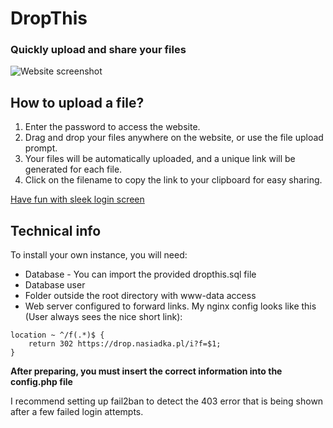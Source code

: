 # DropThis
### Quickly upload and share your files

![Website screenshot](https://nasiadka.pl/projects/DropThis/main.png)  

## How to upload a file?
1. Enter the password to access the website.
2. Drag and drop your files anywhere on the website, or use the file upload prompt.
3. Your files will be automatically uploaded, and a unique link will be generated for each file.
4. Click on the filename to copy the link to your clipboard for easy sharing.


[Have fun with sleek login screen](https://drop.nasiadka.pl/)

## Technical info

To install your own instance, you will need:
- Database - You can import the provided dropthis.sql file
- Database user
- Folder outside the root directory with www-data access
- Web server configured to forward links. My nginx config looks like this (User always sees the nice short link):
```
location ~ ^/f(.*)$ {
    return 302 https://drop.nasiadka.pl/i?f=$1;
}
```

__After preparing, you must insert the correct information into the config.php file__  

I recommend setting up fail2ban to detect the 403 error that is being shown after a few failed login attempts.

